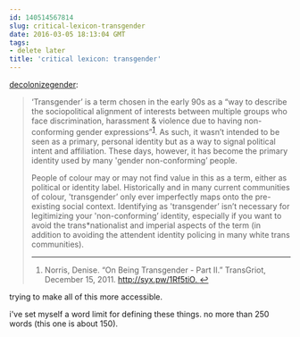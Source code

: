```yaml
---
id: 140514567814
slug: critical-lexicon-transgender
date: 2016-03-05 18:13:04 GMT
tags:
- delete later
title: 'critical lexicon: transgender'
---
```

<p><a class="tumblr_blog" href="http://decolonizegender.tumblr.com/post/140513990268">decolonizegender</a>:</p>
<blockquote>
<p><p>‘Transgender’ is a term chosen in the early 90s as a “way to describe the sociopolitical alignment of interests between multiple groups who face discrimination, harassment &amp; violence due to having non-conforming gender expressions”<sup id="fnref:p140513990268-norris02"><a href="#fn:p140513990268-norris02" rel="footnote">1</a></sup>. As such, it wasn’t intended to be seen as a primary, personal identity but as a way to signal political intent and affiliation. These days, however, it has become the primary identity used by many 'gender non-conforming’ people.</p>

<p>People of colour may or may not find value in this as a term, either as political or identity label. Historically and in many current communities of colour, 'transgender’ only ever imperfectly maps onto the pre-existing social context. Identifying as 'transgender’ isn’t necessary for legitimizing your 'non-conforming’ identity, especially if you want to avoid the trans*nationalist and imperial aspects of the term (in addition to avoiding the attendent identity policing in many white trans communities).</p>

<div class="footnotes">
<hr><ol><li id="fn:p140513990268-norris02">
<p>Norris, Denise. “On Being Transgender - Part II.” TransGriot, December 15, 2011. <a href="http://syx.pw/1Rf5tiO.%C2%A0">http://syx.pw/1Rf5tiO. </a><a href="#fnref:p140513990268-norris02" rev="footnote">↩</a></p>
</li>

</ol></div></p>
</blockquote>

trying to make all of this more accessible.

i've set myself a word limit for defining these things. no more than 250 words (this one is about 150). 